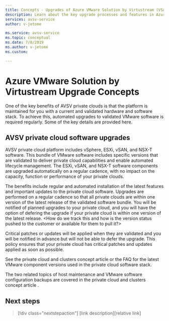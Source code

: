 ```yaml
---
title: Concepts - Upgrades of Azure VMware Solution by Virtustream (VSAV) Private Clouds
description: Learn about the key upgrade processes and features in Azure VMware Solution by Virtustream Private Clouds.
services: avsv-service
author: v-jetome

ms.service: avsv-service
ms.topic: conceptual
ms.date: 7/8/2019
ms.author: v-jetome 
ms.custom: 

---
```


# Azure VMware Solution by Virtustream Upgrade Concepts

One of the key benefits of AVSV private clouds is that the platform is maintained for you with a current and validated hardware and software stack. To achieve this, automated upgrades to validated VMware software is required regularly. Some of the key details are provided here.

## AVSV private cloud software upgrades

AVSV private cloud platform includes vSphere, ESXi, vSAN, and NSX-T software. This bundle of VMware software includes specific versions that are validated to deliver private cloud capabilities and enable automated lifecycle management. The ESXi, vSAN, and NSX-T software components are upgraded automatically on a regular cadence, with no impact on the capacity, function or performance of your private clouds.

The benefits include regular and automated installation of the latest features and important updates to the private cloud software. Upgrades are performed on a regular cadence so that all private clouds are within one version of the latest release of the validated software bundle. You will be notified of planned upgrades to your private cloud, and you will have the option of defering the upgrade if your private cloud is within one version of the latest release. <How do we track this and how is the version status pushed to the customer or available for them to pull it?>

Critical patches or updates will be applied when they are validated and you will be notified in advance but will not be able to defer the upgrade. This policy ensures that your private cloud has critical patches and updates applied as soon as possible.

See the private cloud and clusters concept article <internal reference> or the FAQ <internal reference> for the latest VMware component versions used in the private cloud software stack. 

The two related topics of host maintenance and VMware software configuration backups are covered in the private cloud and clusters concept article <internal reference>.

## Next steps <this is always called Next steps and a short statement and the following div puts it into a blue box that is an active link that can be selected>

> [!div class="nextstepaction"]
> [link description][relative link]

<!-- LINKS - external-->

<!-- LINKS - internal -->
